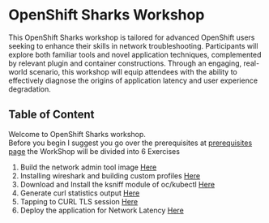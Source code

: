 # OpenShift Sharks Workshop

This OpenShift Sharks workshop is tailored for advanced OpenShift users seeking to enhance their skills in network troubleshooting. Participants will explore both familiar tools and novel application techniques, complemented by relevant plugin and container constructions. Through an engaging, real-world scenario, this workshop will equip attendees with the ability to effectively diagnose the origins of application latency and user experience degradation.

## Table of Content 

Welcome to OpenShift Sharks workshop.  
Before you begin I suggest you go over the prerequisites at [prerequisites page](../prerequisites.md)
the WorkShop will be divided into 6 Exercises
 
  1. Build the network admin tool image [Here](../Exercise-1/Exercise-1.md)
  2. Installing wireshark and building custom profiles [Here](../Exercise-2/README.md)
  3. Download and Install the ksniff module of oc/kubectl [Here](../Exercise-3/Exercise-3.md)
  4. Generate curl statistics output [Here](../Exercise-4/Exercise-4.md)
  5. Tapping to CURL TLS session [Here](../Exercise-5/Exercise-5.md)
  6. Deploy the application for Network Latency [Here](../Exercise-6/Exercise-6.md)
